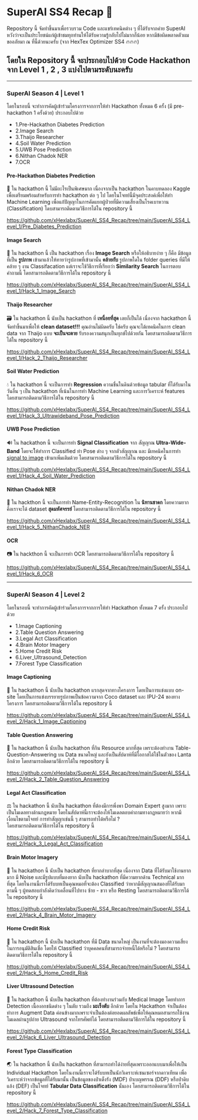 # SuperAI SS4 Recap 🤖

<p>
 Repository นี้ จัดทำขึ้นมาเพื่อรวบรวม Code และแชร์เทคนิคต่าง ๆ ที่ได้รับจากค่าย SuperAI หวังว่าจะเป็นประโยชน์แก่ผู้เข้าชมทุกท่านให้ได้รับความรู้กลับไปไม่มากก็น้อย หากมีข้อผิดพลาดตัวผมขออภัยมา ณ ที่นี้ด้วยนะครับ  (จาก HexTex Optimizer SS4 🔥🔥🔥)
</p>

## โดยใน Repository นี้ จะประกอบไปด้วย Code Hackathon จาก Level 1 , 2 , 3 แบ่งไปตามระดับนะครับ 

<hr>

### SuperAI Season 4 | Level 1 

<p>
 โดยในรอบนี้ จะทำการคัดผู้เข้าร่วมโครงการจากการให้ทำ Hackathon ทั้งหมด 6 ครั้ง (มี pre-hackathon 1 ครั้งด้วย) ประกอบไปด้วย 
 <ul>
  <li>1.Pre-Hackathon Diabetes Prediction</li> 
  <li>2.Image Search</li>
  <li>3.Thaijo Researcher</li>
  <li>4.Soil Water Prediction</li>
  <li>5.UWB Pose Prediction</li>
  <li>6.Nithan Chadok NER</li>
  <li>7.OCR</li>
 </ul>
</p>

#### Pre-Hackathon Diabetes Prediction
<p>
 🍰 ใน hackathon นี้ ไม่มีอะไรเป็นพิเศษมาก เนื่องจากเป็น hackathon ในคาบทดลอง Kaggle เพื่อเตรียมพร้อมสำหรับการทำ hackathon ต่อ ๆ ไป โดยในโจทย์นี้มีจุดประสงค์เพื่อให้ทำ Machine Learning เพื่อแก้ปัญญาในการคัดแยกผู้ป่วยที่มีความเสี่ยงเป็นโรคเบาหวาน (Classification) โดบสามารถติดตามวิธีการได้ใน repository นี้ 
</p>

https://github.com/xHexlabx/SuperAI_SS4_Recap/tree/main/SuperAI_SS4_Level_1/Pre_Diabetes_Prediction

#### Image Search

<p>
 🔎 ใน hackathon นี้ เป็น hackathon เรื่อง <b>Image Search</b> หรือให้อธิบายง่าย ๆ ก็คือ มีข้อมูลที่เป็น <b>รูปภาพ</b> เข้ามาแล้วให้ทายว่ารูปภาพที่เข้ามานั้น <b>คล้ายกับ</b> รูปภาพใดใน folder queries ที่มีให้ คล้าย ๆ งาน Classifacation แต่เราจะใช้วิธีการที่เรียกว่า <b>Similarity Search</b> ในการตอบคำถามนี้ โดยสามารถติดตามวิธีการได้ใน repository นี้
 </p>


https://github.com/xHexlabx/SuperAI_SS4_Recap/tree/main/SuperAI_SS4_Level_1/Hack_1_Image_Search

#### Thaijo Researcher
<p>
 🗃️ ใน hackathon นี้ นับเป็น hackathon ที่ <b>เหนื่อยที่สุด</b> เลยก็เป็นได้ เนื่องจาก hackathon นี้ จัดทำขึ้นมาเพื่อให้ <b>clean dataset!!!</b> คุณอ่านไม่ผิดครับ ใช่ครับ คุณจะได้เทคนิคในการ clean data จาก Thaijo แบบ <b>จะเป็นจะตาย</b> รับรองความสนุกเป็นทุกข์ไปด้วยกัน โดยสามารถติดตามวิธีการได้ใน repository นี้
</p>

 https://github.com/xHexlabx/SuperAI_SS4_Recap/tree/main/SuperAI_SS4_Level_1/Hack_2_Thaijo_Researcher

#### Soil Water Prediction
<p>
 💧 ใน hackathon นี้ จะเป็นการทำ <b>Regression</b> ความชื่นในดินด้วยข้อมูล tabular ที่ได้รับมาในวันอื่น ๆ เป็น hackathon ที่เน้นในการทำ Machine Learning และการวิเคราะห์ features โดยสามารถติดตามวิธีการได้ใน repository นี้
</p>

https://github.com/xHexlabx/SuperAI_SS4_Recap/tree/main/SuperAI_SS4_Level_1/Hack_3_Ultrawideband_Pose_Prediction

#### UWB Pose Prediction
<p>
 🔊 ใน hackathon นี้ จะเป็นการทำ <b>Signal Classification</b> จาก สัญญาณ <b>Ultra-Wide-Band</b> โดยจะใ้ห้ทำการ Classified ท่า Pose ต่าง ๆ จากตัวสัญญาณ และ มีเทคนิคในการทำ <u>signal to image</u> เข้ามาเพิ่มเติมด้วย โดยสามารถติดตามวิธีการได้ใน repository นี้
</p>

https://github.com/xHexlabx/SuperAI_SS4_Recap/tree/main/SuperAI_SS4_Level_1/Hack_4_Soil_Water_Prediction

#### Nithan Chadok NER
<p>
 📔 ใน hackthon นี้ จะเป็นการทำ Name-Entity-Recognition ใน <b>นิทานชาดก</b> โดยความยากคือเราจะได้ dataset <b>สุดมหัศจรรย์</b> โดยสามารถติดตามวิธีการได้ใน repository นี้
</p>

https://github.com/xHexlabx/SuperAI_SS4_Recap/tree/main/SuperAI_SS4_Level_1/Hack_5_NithanChadok_NER

#### OCR
<p>
 📷 ใน hackthon นี้ จะเป็นการทำ OCR โดยสามารถติดตามวิธีการได้ใน repository นี้
</p>

https://github.com/xHexlabx/SuperAI_SS4_Recap/tree/main/SuperAI_SS4_Level_1/Hack_6_OCR

<hr>

### SuperAI Season 4 | Level 2 

<p>
 โดยในรอบนี้ จะทำการคัดผู้เข้าร่วมโครงการจากการให้ทำ Hackathon ทั้งหมด 7 ครั้ง ประกอบไปด้วย 
 <ul>
  <li>1.Image Captioning</li> 
  <li>2.Table Question Answering</li>
  <li>3.Legal Act Classification</li>
  <li>4.Brain Motor Imagery</li>
  <li>5.Home Credit Risk</li>
  <li>6.Liver_Ultrasound_Detection</li>
  <li>7.Forest Type Classification</li>
 </ul>
</p>

#### Image Captioning

<p>
 💬 ใน hackathon นี้ นับเป็น hackathon แรกสุดจากทางโครงการ โดยเป็นการแข่งแบบ on-site โดยเป็นการแข่งบรรยายรูปภาพเป็นข้อความจาก Coco dataset และ IPU-24 ของทางโครงการ โดยสามารถติดตามวิธีการได้ใน repository นี้
</p>

https://github.com/xHexlabx/SuperAI_SS4_Recap/tree/main/SuperAI_SS4_Level_2/Hack_1_Image_Captioning

#### Table Question Answering

<p>
 📄 ใน hackathon นี้ นับเป็น hackathon ที่กิน Resource มากที่สุด เพราะต้องทำงาน Table-Question-Answering บน Data ขนาดใหญ่ และยังเป็นสัปดาห์ที่มีโอกาสได้ใช้ในตัวของ Lanta อีกด้วย โดยสามารถติดตามวิธีการได้ใน repository นี้
</p>

https://github.com/xHexlabx/SuperAI_SS4_Recap/tree/main/SuperAI_SS4_Level_2/Hack_2_Table_Question_Answering

#### Legal Act Classification

<p>
  ⚖️ ใน hackathon นี้ นับเป็น hackathon ที่ต้องมีการพึ่งพา Domain Expert สูงมาก เพราะเป็นโมเดลทางด้านกฎหมาย โดยในสัปดาห์นี้เราจะต้องให้โมเดลตอบคำถามทางกฏหมายว่า หากมีเงื่อนไขตามโจทย์ การทำสัญญาเช่นนี้ ๆ สามารถทำได้หรือไม่ ? <br> โดยสามารถติดตามวิธีการได้ใน repository นี้
</p>

https://github.com/xHexlabx/SuperAI_SS4_Recap/tree/main/SuperAI_SS4_Level_2/Hack_3_Legal_Act_Classification

#### Brain Motor Imagery

<p>
 🧠 ใน hackathon นี้ นับเป็น hackathon ที่ยากลำบากที่สุด เนื่องจาก Data ที่ได้รับมาใช้งานยากมาก มี Noise และมีรูปแบบที่มองยาก นับเป็น hackathon ที่มีความยากด้าน Technical มากที่สุด โดยในงานนี้เราได้รับบทเป็นคุณหมอที่จะต้อง Classified ว่าหากมีสัญญาณสมองที่ได้รับมาตามนี้ ๆ ผู้ทดสอบกำลังคิดว่าเคลื่อนที่ไปทาง ซ้าย - ขวา หรือ Resting โดยสามารถติดตามวิธีการได้ใน repository นี้
</p>

https://github.com/xHexlabx/SuperAI_SS4_Recap/tree/main/SuperAI_SS4_Level_2/Hack_4_Brain_Motor_Imagery

#### Home Credit Risk

<p>
 💸 ใน hackathon นี้ นับเป็น hackathon ที่มี Data ขนาดใหญ่ เป็นงานที่จะต้องมองความเสี่ยงในการอนุมัติสินเชื่อ โดยให้ Classified ว่าบุคคลคนที่สามารถจ่ายหนี้ได้หรือไม่ ? โดยสามารถติดตามวิธีการได้ใน repository นี้
</p>

https://github.com/xHexlabx/SuperAI_SS4_Recap/tree/main/SuperAI_SS4_Level_2/Hack_5_Home_Credit_Risk

#### Liver Ultrasound Detection

<p>
 🏥 ใน hackathon นี้ นับเป็น hackathon ที่ต้องทำงานร่วมกับ Medical Image โดยทำการ Detection เนื้องอกชนิดต่าง ๆ ในตับ รวมถึง <b>มะเร็งตับ</b> อีกด้วย โดยใน Hackathon จำเป็นต้องทำการ Augment Data ค่อนข้างมากเพราะจำเป็นต้องต่อยอดผลลัพธ์เพื่อให้คุณหมอสามารถใช้งานโมเดลผ่านรูปถ่าย Ultrasound จากโทรศัพท์ได้ โดยสามารถติดตามวิธีการได้ใน repository นี้
</p>

https://github.com/xHexlabx/SuperAI_SS4_Recap/tree/main/SuperAI_SS4_Level_2/Hack_6_Liver_Ultrasound_Detection


#### Forest Type Classification

<p>
 🌏 ใน hackathon นี้ นับเป็น hackathon ที่สามารถทำได้ง่ายที่สุดเพราะออกแบบมาเพื่อให้เป็น Individual Hackathon โดยในงานนี้เราจะได้รับบทเป็นนักวิเคราะห์เซนเซอร์จากดาวเทียม เพื่อวิเคราะห์ว่าจากข้อมูลที่ได้รับมานั้น เป็นข้อมูลของป่าเต็งรัง (MDF) ป่าเบญพรรณ (DDF) หรือป่าดิบแล้ง (DEF) เป็นโจทย์ <b>Tabular Data Classification</b> นั่นเอง โดยสามารถติดตามวิธีการได้ใน repository นี้
</p>

https://github.com/xHexlabx/SuperAI_SS4_Recap/tree/main/SuperAI_SS4_Level_2/Hack_7_Forest_Type_Classification


